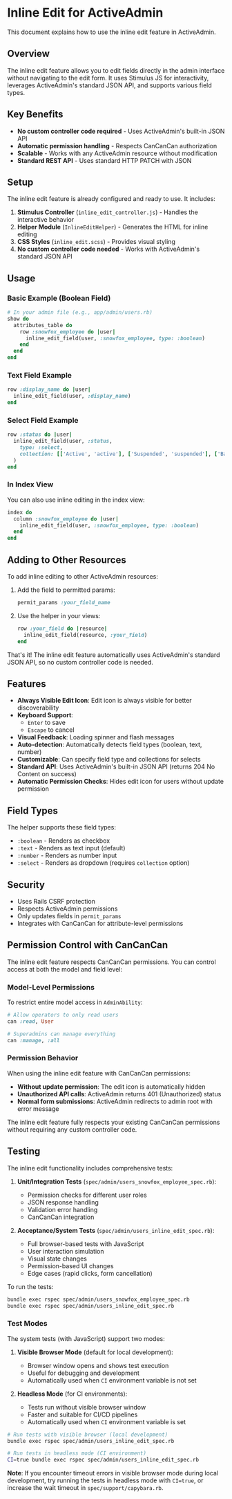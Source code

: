 # Inline Edit for ActiveAdmin

This document explains how to use the inline edit feature in ActiveAdmin.

## Overview

The inline edit feature allows you to edit fields directly in the admin interface without navigating to the edit form. It uses Stimulus JS for interactivity, leverages ActiveAdmin's standard JSON API, and supports various field types.

## Key Benefits

- **No custom controller code required** - Uses ActiveAdmin's built-in JSON API
- **Automatic permission handling** - Respects CanCanCan authorization
- **Scalable** - Works with any ActiveAdmin resource without modification
- **Standard REST API** - Uses standard HTTP PATCH with JSON

## Setup

The inline edit feature is already configured and ready to use. It includes:

1. **Stimulus Controller** (`inline_edit_controller.js`) - Handles the interactive behavior
2. **Helper Module** (`InlineEditHelper`) - Generates the HTML for inline editing
3. **CSS Styles** (`inline_edit.scss`) - Provides visual styling
4. **No custom controller code needed** - Works with ActiveAdmin's standard JSON API

## Usage

### Basic Example (Boolean Field)

```ruby
# In your admin file (e.g., app/admin/users.rb)
show do
  attributes_table do
    row :snowfox_employee do |user|
      inline_edit_field(user, :snowfox_employee, type: :boolean)
    end
  end
end
```

### Text Field Example

```ruby
row :display_name do |user|
  inline_edit_field(user, :display_name)
end
```

### Select Field Example

```ruby
row :status do |user|
  inline_edit_field(user, :status, 
    type: :select, 
    collection: [['Active', 'active'], ['Suspended', 'suspended'], ['Banned', 'banned']]
  )
end
```

### In Index View

You can also use inline editing in the index view:

```ruby
index do
  column :snowfox_employee do |user|
    inline_edit_field(user, :snowfox_employee, type: :boolean)
  end
end
```

## Adding to Other Resources

To add inline editing to other ActiveAdmin resources:

1. Add the field to permitted params:
   ```ruby
   permit_params :your_field_name
   ```

2. Use the helper in your views:
   ```ruby
   row :your_field do |resource|
     inline_edit_field(resource, :your_field)
   end
   ```

That's it! The inline edit feature automatically uses ActiveAdmin's standard JSON API, so no custom controller code is needed.

## Features

- **Always Visible Edit Icon**: Edit icon is always visible for better discoverability
- **Keyboard Support**: 
  - `Enter` to save
  - `Escape` to cancel
- **Visual Feedback**: Loading spinner and flash messages
- **Auto-detection**: Automatically detects field types (boolean, text, number)
- **Customizable**: Can specify field type and collections for selects
- **Standard API**: Uses ActiveAdmin's built-in JSON API (returns 204 No Content on success)
- **Automatic Permission Checks**: Hides edit icon for users without update permission

## Field Types

The helper supports these field types:
- `:boolean` - Renders as checkbox
- `:text` - Renders as text input (default)
- `:number` - Renders as number input
- `:select` - Renders as dropdown (requires `collection` option)

## Security

- Uses Rails CSRF protection
- Respects ActiveAdmin permissions
- Only updates fields in `permit_params`
- Integrates with CanCanCan for attribute-level permissions

## Permission Control with CanCanCan

The inline edit feature respects CanCanCan permissions. You can control access at both the model and field level:

### Model-Level Permissions

To restrict entire model access in `AdminAbility`:
```ruby
# Allow operators to only read users
can :read, User

# Superadmins can manage everything
can :manage, :all
```

### Permission Behavior

When using the inline edit feature with CanCanCan permissions:

- **Without update permission**: The edit icon is automatically hidden
- **Unauthorized API calls**: ActiveAdmin returns 401 (Unauthorized) status
- **Normal form submissions**: ActiveAdmin redirects to admin root with error message

The inline edit feature fully respects your existing CanCanCan permissions without requiring any custom controller code.

## Testing

The inline edit functionality includes comprehensive tests:

1. **Unit/Integration Tests** (`spec/admin/users_snowfox_employee_spec.rb`):
   - Permission checks for different user roles
   - JSON response handling
   - Validation error handling
   - CanCanCan integration

2. **Acceptance/System Tests** (`spec/admin/users_inline_edit_spec.rb`):
   - Full browser-based tests with JavaScript
   - User interaction simulation
   - Visual state changes
   - Permission-based UI changes
   - Edge cases (rapid clicks, form cancellation)

To run the tests:
```bash
bundle exec rspec spec/admin/users_snowfox_employee_spec.rb
bundle exec rspec spec/admin/users_inline_edit_spec.rb
```

### Test Modes

The system tests (with JavaScript) support two modes:

1. **Visible Browser Mode** (default for local development):
   - Browser window opens and shows test execution
   - Useful for debugging and development
   - Automatically used when `CI` environment variable is not set

2. **Headless Mode** (for CI environments):
   - Tests run without visible browser window
   - Faster and suitable for CI/CD pipelines
   - Automatically used when `CI` environment variable is set

```bash
# Run tests with visible browser (local development)
bundle exec rspec spec/admin/users_inline_edit_spec.rb

# Run tests in headless mode (CI environment)
CI=true bundle exec rspec spec/admin/users_inline_edit_spec.rb
```

**Note**: If you encounter timeout errors in visible browser mode during local development, try running the tests in headless mode with `CI=true`, or increase the wait timeout in `spec/support/capybara.rb`. 